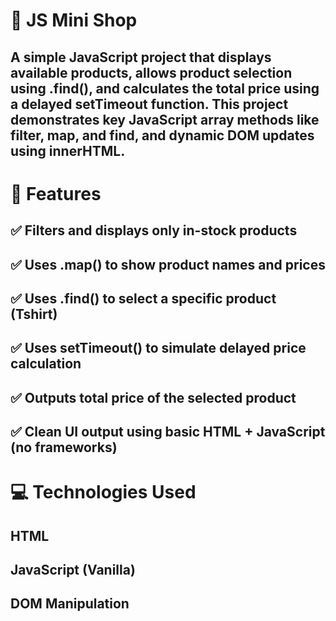 # 🛒 JS Mini Shop

## A simple JavaScript project that displays available products, allows product selection using .find(), and calculates the total price using a delayed setTimeout function. This project demonstrates key JavaScript array methods like filter, map, and find, and dynamic DOM updates using innerHTML.

# 📌 Features

## ✅ Filters and displays only in-stock products

## ✅ Uses .map() to show product names and prices

## ✅ Uses .find() to select a specific product (Tshirt)

## ✅ Uses setTimeout() to simulate delayed price calculation

## ✅ Outputs total price of the selected product

## ✅ Clean UI output using basic HTML + JavaScript (no frameworks)

# 💻 Technologies Used

## HTML

## JavaScript (Vanilla)

## DOM Manipulation
